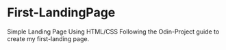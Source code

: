 # First-LandingPage
Simple Landing Page Using HTML/CSS
Following the Odin-Project guide to create my first-landing page. 


